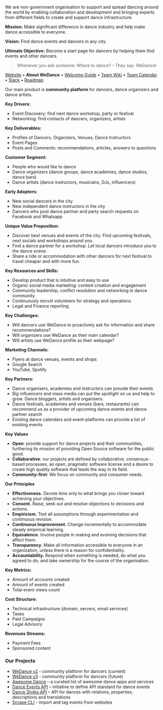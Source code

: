 We are non-government organisation to support and spread dancing around the world by enabling collaboration and development and bringing experts from different fields to create and support dance infrastructure.

**Mission:** Make significant difference in dance industry and help make dance accessible to everyone.

**Vision:** Find dance events and dancers in any city.

**Ultimate Objective:** Become a start page for dancers by helping them find events and other dancers.

> Whenever you ask someone: Where to dance? – They say: WeDance!

[Website](https://wedance.vip/) • **About WeDance** • [Welcome Guide](https://github.com/we-dance/platform-v3/issues/49) • [Team Wiki](https://wedance.vip/wiki) • [Team Calendar](https://calendar.google.com/calendar/u/0/embed?src=72i6nvaml23edq36ii3h071u68@group.calendar.google.com) • [Slack](https://wedance.vip/slack) • [Roadmap](https://github.com/we-dance/platform-v3/issues/32)

Our main product is **community platform** for dancers, dance organizers and dance artists.

**Key Drivers:**
- Event Discovery: find next dance workshop, party or festival
- Networking: find contacts of dancers, organizers, artists

**Key Deliverables:**
- Profiles of Dancers, Organizers, Venues, Dance Instructors
- Event Pages
- Posts and Comments: recommendations, articles, answers to questions

**Customer Segment:**
- People who would like to dance
- Dance organizers (dance groups, dance academies, dance studios, dance bars)
- Dance aritsts (dance instructors, musicians, DJs, influencers)

**Early Adopters:**
- New social dancers in the city
- New independent dance instructors in the city
- Dancers who post dance partner and party search requests on Facebook and Whatsapp

**Unique Value Proposition:**
- Discover best venues and events of the city. Find upcoming festivals, next socials and workshops around you.
- Find a dance partner for a workshop. Let local dancers introduce you to the dance scene.
- Share a ride or accommodation with other dancers for next festival to travel cheaper and with more fun.

**Key Resources and Skills:**
- Develop product that is intuitive and easy to use
- Organic social media marketing: content creation and engagement
- Community leadership, conflict resolution and networking in dance community
- Continuously recruit volunteers for strategy and operations
- Legal and Finance reporting

**Key Challenges:**
- Will dancers use WeDance to proactively ask for information and share recommendations?
- Will organizers use WeDance as their main calendar?
- Will artists use WeDance profile as their webpage?

**Marketing Channels:**
- Flyers at dance venues, events and shops
- Google Search
- YouTube, Spotify

**Key Partners:**
- Dance organisers, academies and instructors can provide their events
- Big influencers and mass media can put the spotlight on us and help to grow. Dance bloggers, artists and organisers.
- Dance festivals, academies and venues (bars, restaurants) can recommend us as a provider of upcoming dance events and dance partner search
- Existing dance calendars and event-platforms can provide a list of existing events

**Key Values**
- **Open**: provide support for dance projects and their communities, furthering its mission of providing Open Source software for the public good.
- **Collaborative**: our projects are defined by collaborative, consensus-based processes, an open, pragmatic software license and a desire to create high quality software that leads the way in its field.
- **Community-first**: We focus on community and consumer needs.

**Our Principles**
- **Effectiveness.** Devote time only to what brings you closer toward achieving your objectives.
- **Consent.** Raise, seek out and resolve objections to decisions and actions.
- **Empiricism.** Test all assumptions through experimentation and continuous revision.
- **Continuous Improvement.** Change incrementally to accommodate steady empirical learning.
- **Equivalence.** Involve people in making and evolving decisions that affect them.
- **Transparency.** Make all information accessible to everyone in an organization, unless there is a reason for confidentiality.
- **Accountability.** Respond when something is needed, do what you agreed to do, and take ownership for the course of the organisation.

**Key Metrics:**
- Amount of accounts created
- Amount of events created
- Total event views count

**Cost Structure:**
- Technical infrastructure (domain, servers, email services)
- Taxes
- Paid Campaigns
- Legal Advisory

**Revenues Streams:**
- Payment Fees
- Sponsored content

### Our Projects
- [WeDance v2](https://github.com/we-dance/platform) - community platform for dancers (current)
- [WeDance v3](https://github.com/we-dance/platform-v3) - community platform for dancers (future)
- [Awesome Dance](https://github.com/we-dance/awesome-dance) – a curated list of awesome dance apps and services
- [Dance Events API](https://github.com/we-dance/foundation/issues/3) – initiative to define API standard for dance events
- [Dance Styles API](https://github.com/we-dance/dance-styles) – API for dances with relations, properties, descriptions and translations
- [Scrape CLI](https://github.com/we-dance/scrape-cli) - import and tag events from websites

